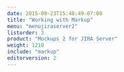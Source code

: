 ```yaml
---
date: 2015-09-23T15:48:49-07:00
title: "Working with Markup"
menu: "menujiraserver2"
listorder: 3
product: "Mockups 2 for JIRA Server"
weight: 1210
include: "markup"
editorversion: 2
---
```


